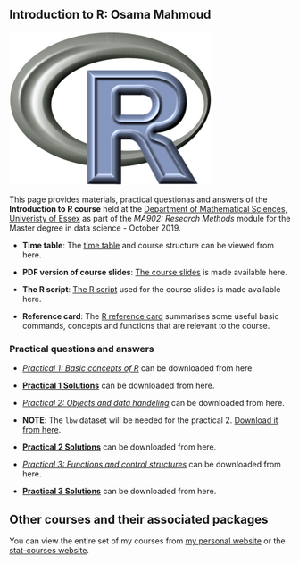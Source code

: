 
<!-- README.md is generated from README.Rmd. Please edit that file -->
Introduction to R: Osama Mahmoud
--------------------------------

![R logo](https://raw.githubusercontent.com/statcourses/Intro-R/master/Images/R.png)

This page provides materials, practical questionas and answers of the **Introduction to R course** held at the [Department of Mathematical Sciences, Univeristy of Essex](https://www.essex.ac.uk/departments/mathematical-sciences) as part of the *MA902: Research Methods* module for the Master degree in data science - October 2019.

-   **Time table**: The [time table](https://raw.githubusercontent.com/statcourses/Intro-R/master/Time_Table.pdf) and course structure can be viewed from here.

-   **PDF version of course slides**: [The course slides](https://raw.githubusercontent.com/statcourses/Intro-R/master/slides.pdf) is made available here.

-   **The R script**: [The R script](https://raw.githubusercontent.com/statcourses/Intro-R/master/Rscript.R) used for the course slides is made available here.

-   **Reference card**: The [R reference card](https://raw.githubusercontent.com/statcourses/Intro-R/master/Refcard.pdf) summarises some useful basic commands, concepts and functions that are relevant to the course.

### Practical questions and answers

-   [*Practical 1: Basic concepts of R*](https://raw.githubusercontent.com/statcourses/Intro-R/master/Practical_1/Practical_Intro-1.pdf) can be downloaded from here.

-   [**Practical 1 Solutions**](https://raw.githubusercontent.com/statcourses/Intro-R/master/Practical_1/Solution_Intro-1.pdf) can be downloaded from here.

-   [*Practical 2: Objects and data handeling*](https://raw.githubusercontent.com/statcourses/Intro-R/master/Practical_2/Practical_Intro-2.pdf) can be downloaded from here.

-   **NOTE**: The `lbw` dataset will be needed for the practical 2. [Download it from here](https://raw.githubusercontent.com/statcourses/Intro-R/master/Practical_2/lbw.csv).

-   [**Practical 2 Solutions**](https://raw.githubusercontent.com/statcourses/Intro-R/master/Practical_2/Solution_Intro-2.pdf) can be downloaded from here.

-   [*Practical 3: Functions and control structures*](https://raw.githubusercontent.com/statcourses/Intro-R/master/Practical_3/Practical_Intro-3.pdf) can be downloaded from here.

-   [**Practical 3 Solutions**](https://raw.githubusercontent.com/statcourses/Intro-R/master/Practical_3/Solution_Intro-3.pdf) can be downloaded from here.

Other courses and their associated packages
-------------------------------------------

You can view the entire set of my courses from [my personal website](http://osmahmoud.com/R-courses/) or the [stat-courses website](https://statcourses.github.io/).
